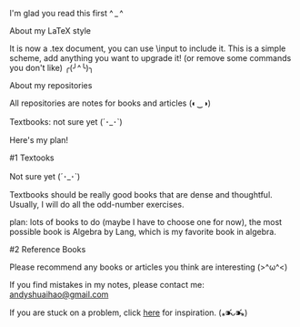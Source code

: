 I'm glad you read this first ^ _ ^ 

About my LaTeX style

It is now a .tex document, you can use \input to include it. This is a simple scheme, add anything you want to upgrade it! (or remove some commands you don't like) ╭(╯^╰)╮

About my repositories

All repositories are notes for books and articles (◐‿◑)

Textbooks: not sure yet (´･_･`)

Here's my plan! 

  #1 Textooks
  
  Not sure yet (´･_･`)

  Textbooks should be really good books that are dense and thoughtful. Usually, I will do all the odd-number exercises. 
  
  plan: lots of books to do (maybe I have to choose one for now), the most possible book is Algebra by Lang, which is my favorite book in algebra.
  
  #2 Reference Books

  Please recommend any books or articles you think are interesting (>^ω^<) 

  If you find mistakes in my notes, please contact me: andyshuaihao@gmail.com

If you are stuck on a problem, click [here](https://www.theproofistrivial.com/) for inspiration. (⁎⁍̴̛ᴗ⁍̴̛⁎)